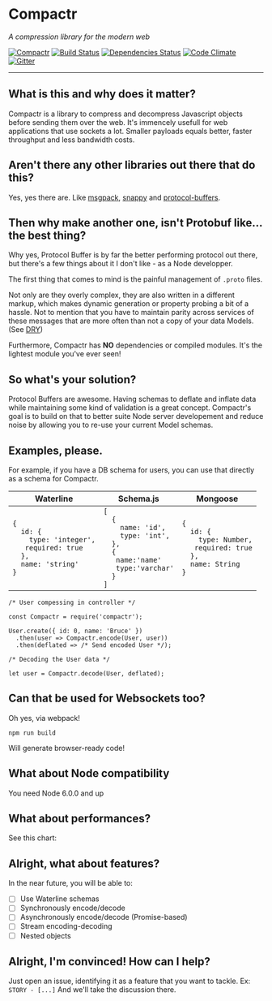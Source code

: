 # Compactr
*A compression library for the modern web*

[![Compactr](https://img.shields.io/npm/v/compactr.svg)](https://www.npmjs.com/package/compactr)
[![Build Status](https://travis-ci.org/fed135/compactr.svg?branch=master)](https://travis-ci.org/fed135/compactr)
[![Dependencies Status](https://david-dm.org/fed135/compactr.svg)](https://www.npmjs.com/package/compactr)
[![Code Climate](https://codeclimate.com/github/fed135/compactr/badges/gpa.svg)](https://codeclimate.com/github/fed135/compactr)
[![Gitter](https://img.shields.io/gitter/room/fed135/compactr.svg)](https://gitter.im/fed135/compactr)

---

## What is this and why does it matter?

Compactr is a library to compress and decompress Javascript objects before sending them over the web. It's immencely usefull for web applications that use sockets a lot. Smaller payloads equals better, faster throughput and less bandwidth costs.


## Aren't there any other libraries out there that do this?

Yes, yes there are. Like [msgpack](http://msgpack.org/), [snappy](https://google.github.io/snappy/) and [protocol-buffers](https://developers.google.com/protocol-buffers/).


## Then why make another one, isn't Protobuf like... the best thing?

Why yes, Protocol Buffer is by far the better performing protocol out there, but there's a few things about it I don't like - as a Node developper. 

The first thing that comes to mind is the painful management of `.proto` files.

Not only are they overly complex, they are also written in a different markup, which makes dynamic generation or property probing a bit of a hassle. Not to mention that you have to maintain parity across services of these messages that are more often than not a copy of your data Models. (See [DRY](https://en.wikipedia.org/wiki/Don%27t_repeat_yourself))

Furthermore, Compactr has **NO** dependencies or compiled modules. It's the lightest module you've ever seen!


## So what's your solution?

Protocol Buffers are awesome. Having schemas to deflate and inflate data while maintaining some kind of validation is a great concept. Compactr's goal is to build on that to better suite Node server developement and reduce noise by allowing you to re-use your current Model schemas.


## Examples, please.

For example, if you have a DB schema for users, you can use that directly as a schema for Compactr.

| **Waterline** | **Schema.js** | **Mongoose** |
| --- | --- | --- |
| `{` <br> `  id: {` <br> `    type: 'integer',`  <br> `   required: true`  <br> `  },`  <br> `  name: 'string'`  <br>  `}` | `[` <br> `  {` <br> `    name: 'id',` <br>  `    type: 'int',` <br> `  },` <br> `  {` <br> `   name:'name'` <br> `   type:'varchar'` <br> `  }` <br> `]` | `{` <br> `  id: {` <br> `    type: Number,`  <br> `   required: true`  <br> `  },`  <br> `  name: String`  <br>  `}` |


```
/* User compessing in controller */

const Compactr = require('compactr');

User.create({ id: 0, name: 'Bruce' })
  .then(user => Compactr.encode(User, user))
  .then(deflated => /* Send encoded User */);

``` 

```
/* Decoding the User data */

let user = Compactr.decode(User, deflated);

```


## Can that be used for Websockets too?

Oh yes, via webpack!

`npm run build`

Will generate browser-ready code!


## What about Node compatibility

You need Node 6.0.0 and up


## What about performances?

See this chart:


## Alright, what about features?

In the near future, you will be able to:

- [ ] Use Waterline schemas
- [ ] Synchronously encode/decode
- [ ] Asynchronously encode/decode (Promise-based)
- [ ] Stream encoding-decoding
- [ ] Nested objects

## Alright, I'm convinced! How can I help?

Just open an issue, identifying it as a feature that you want to tackle.
Ex: `STORY - [...]` 
And we'll take the discussion there. 

